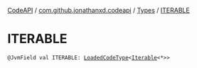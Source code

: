 [CodeAPI](../../index.md) / [com.github.jonathanxd.codeapi](../index.md) / [Types](index.md) / [ITERABLE](.)

# ITERABLE

`@JvmField val ITERABLE: `[`LoadedCodeType`](../../com.github.jonathanxd.codeapi.type/-loaded-code-type/index.md)`<`[`Iterable`](https://kotlinlang.org/api/latest/jvm/stdlib/kotlin.collections/-iterable/index.html)`<*>>`